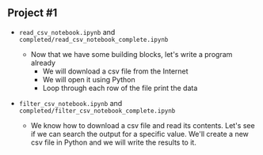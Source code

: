 ## Project #1

* ```read_csv_notebook.ipynb``` and ```completed/read_csv_notebook_complete.ipynb```
    * Now that we have some building blocks, let's write a program already
        * We will download a csv file from the Internet
        * We will open it using Python
        * Loop through each row of the file print the data

* ```filter_csv_notebook.ipynb``` and ```completed/filter_csv_notebook_complete.ipynb```
    * We know how to download a csv file and read its contents. Let's see if we can search the output for a specific value. We'll create a new csv file in Python and we will write the results to it.
